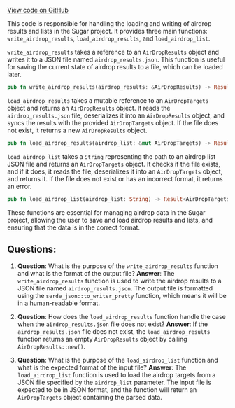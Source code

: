 [View code on GitHub](https://github.com/metaplex-foundation/sugar/src/airdrop/utils.rs)

This code is responsible for handling the loading and writing of airdrop results and lists in the Sugar project. It provides three main functions: `write_airdrop_results`, `load_airdrop_results`, and `load_airdrop_list`.

`write_airdrop_results` takes a reference to an `AirDropResults` object and writes it to a JSON file named `airdrop_results.json`. This function is useful for saving the current state of airdrop results to a file, which can be loaded later.

```rust
pub fn write_airdrop_results(airdrop_results: &AirDropResults) -> Result<()>;
```

`load_airdrop_results` takes a mutable reference to an `AirDropTargets` object and returns an `AirDropResults` object. It reads the `airdrop_results.json` file, deserializes it into an `AirDropResults` object, and syncs the results with the provided `AirDropTargets` object. If the file does not exist, it returns a new `AirDropResults` object.

```rust
pub fn load_airdrop_results(airdrop_list: &mut AirDropTargets) -> Result<AirDropResults>;
```

`load_airdrop_list` takes a `String` representing the path to an airdrop list JSON file and returns an `AirDropTargets` object. It checks if the file exists, and if it does, it reads the file, deserializes it into an `AirDropTargets` object, and returns it. If the file does not exist or has an incorrect format, it returns an error.

```rust
pub fn load_airdrop_list(airdrop_list: String) -> Result<AirDropTargets>;
```

These functions are essential for managing airdrop data in the Sugar project, allowing the user to save and load airdrop results and lists, and ensuring that the data is in the correct format.
## Questions: 
 1. **Question**: What is the purpose of the `write_airdrop_results` function and what is the format of the output file?
   **Answer**: The `write_airdrop_results` function is used to write the airdrop results to a JSON file named `airdrop_results.json`. The output file is formatted using the `serde_json::to_writer_pretty` function, which means it will be in a human-readable format.

2. **Question**: How does the `load_airdrop_results` function handle the case when the `airdrop_results.json` file does not exist?
   **Answer**: If the `airdrop_results.json` file does not exist, the `load_airdrop_results` function returns an empty `AirDropResults` object by calling `AirDropResults::new()`.

3. **Question**: What is the purpose of the `load_airdrop_list` function and what is the expected format of the input file?
   **Answer**: The `load_airdrop_list` function is used to load the airdrop targets from a JSON file specified by the `airdrop_list` parameter. The input file is expected to be in JSON format, and the function will return an `AirDropTargets` object containing the parsed data.